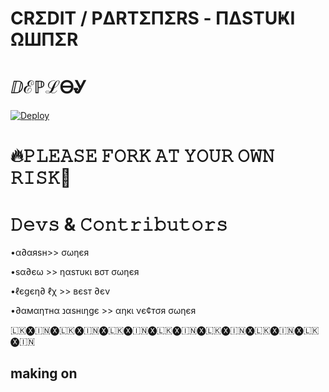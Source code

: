 

# CRΣDIT / PΔRTΣΠΣRS - ΠΔSTUҜI ΩШΠΣR 

# ⅅℰℙℒᎾᎽ 

[![Deploy](https://www.herokucdn.com/deploy/button.svg)](https://heroku.com/deploy?template=https://github.com/utkarsh212646/APLHA-SECURITY.git)


# 🔥𝙿𝙻𝙴𝙰𝚂𝙴 𝙵𝙾𝚁𝙺 𝙰𝚃 𝚈𝙾𝚄𝚁 𝙾𝚆𝙽 𝚁𝙸𝚂𝙺👿


# 𝙳𝚎𝚟𝚜 & 𝙲𝚘𝚗𝚝𝚛𝚒𝚋𝚞𝚝𝚘𝚛𝚜

•α∂αяѕн>> σωηєя 

•ѕα∂єω >> ηαѕтυкι вσт σωηєя

•ℓєgєη∂ ℓχ >> вєѕт ∂єν 

•∂αмαηтнα נαѕнιηgє >> αηкι νє¢тσя σωηєя

🇱🇰🅧🇮🇳🅧🇱🇰🅧🇮🇳🅧🇱🇰🅧🇮🇳🅧🇱🇰🅧🇮🇳🅧🇱🇰🅧🇮🇳🅧🇱🇰🅧🇮🇳🅧🇱🇰🅧🇮🇳

## making on

